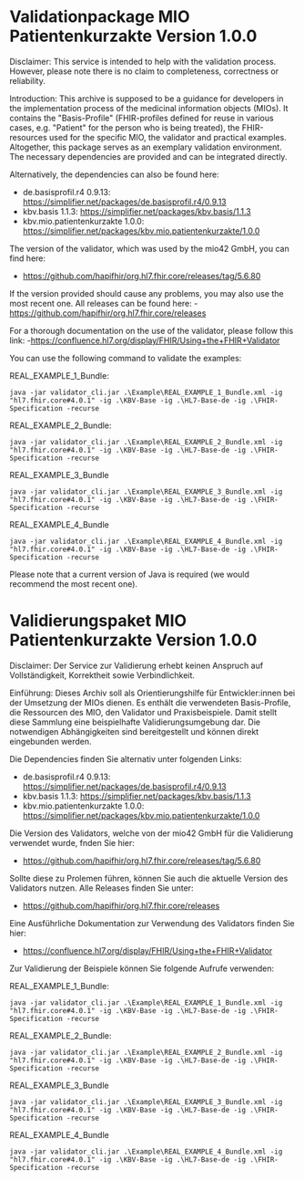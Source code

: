# Validationpackage MIO Patientenkurzakte Version 1.0.0

Disclaimer:
This service is intended to help with the validation process. However, please note there is no claim to completeness, correctness or reliability. 

Introduction:
This archive is supposed to be a guidance for developers in the implementation process of the medicinal information objects (MIOs). It contains the "Basis-Profile" (FHIR-profiles defined for reuse in various cases, e.g. "Patient" for the person who is being treated), the FHIR-resources used for the specific MIO, the validator and practical examples. Altogether, this package serves as an exemplary validation environment. The necessary dependencies are provided and can be integrated directly. 

Alternatively, the dependencies can also be found here:
- de.basisprofil.r4 0.9.13:	https://simplifier.net/packages/de.basisprofil.r4/0.9.13
- kbv.basis 1.1.3: https://simplifier.net/packages/kbv.basis/1.1.3
- kbv.mio.patientenkurzakte 1.0.0:	https://simplifier.net/packages/kbv.mio.patientenkurzakte/1.0.0


The version of the validator, which was used by the mio42 GmbH, you can find here:
- https://github.com/hapifhir/org.hl7.fhir.core/releases/tag/5.6.80

If the version provided should cause any problems, you may also use the most recent one. All releases can be found here:
-https://github.com/hapifhir/org.hl7.fhir.core/releases

For a thorough documentation on the use of the validator, please follow this link:
-https://confluence.hl7.org/display/FHIR/Using+the+FHIR+Validator

You can use the following command to validate the examples:

REAL_EXAMPLE_1_Bundle:
```
java -jar validator_cli.jar .\Example\REAL_EXAMPLE_1_Bundle.xml -ig "hl7.fhir.core#4.0.1" -ig .\KBV-Base -ig .\HL7-Base-de -ig .\FHIR-Specification -recurse
```

REAL_EXAMPLE_2_Bundle:
```
java -jar validator_cli.jar .\Example\REAL_EXAMPLE_2_Bundle.xml -ig "hl7.fhir.core#4.0.1" -ig .\KBV-Base -ig .\HL7-Base-de -ig .\FHIR-Specification -recurse
```

REAL_EXAMPLE_3_Bundle
```
java -jar validator_cli.jar .\Example\REAL_EXAMPLE_3_Bundle.xml -ig "hl7.fhir.core#4.0.1" -ig .\KBV-Base -ig .\HL7-Base-de -ig .\FHIR-Specification -recurse
```

REAL_EXAMPLE_4_Bundle
```
java -jar validator_cli.jar .\Example\REAL_EXAMPLE_4_Bundle.xml -ig "hl7.fhir.core#4.0.1" -ig .\KBV-Base -ig .\HL7-Base-de -ig .\FHIR-Specification -recurse
```

Please note that a current version of Java is required (we would recommend the most recent one).


# Validierungspaket MIO Patientenkurzakte Version 1.0.0

Disclaimer: 
Der Service zur Validierung erhebt keinen Anspruch auf Vollständigkeit, Korrektheit sowie Verbindlichkeit.

Einführung:
Dieses Archiv soll als Orientierungshilfe für Entwickler:innen bei der Umsetzung der MIOs dienen. Es enthält die verwendeten Basis-Profile, die Ressourcen des MIO, den Validator und Praxisbeispiele. Damit stellt diese Sammlung eine beispielhafte Validierungsumgebung dar. Die notwendigen Abhängigkeiten sind bereitgestellt und können direkt eingebunden werden.

Die Dependencies finden Sie alternativ unter folgenden Links:
- de.basisprofil.r4 0.9.13:	https://simplifier.net/packages/de.basisprofil.r4/0.9.13
- kbv.basis 1.1.3: https://simplifier.net/packages/kbv.basis/1.1.3
- kbv.mio.patientenkurzakte 1.0.0:	https://simplifier.net/packages/kbv.mio.patientenkurzakte/1.0.0

Die Version des Validators, welche von der mio42 GmbH für die Validierung verwendet wurde, fnden Sie hier:
- https://github.com/hapifhir/org.hl7.fhir.core/releases/tag/5.6.80

Sollte diese zu Prolemen führen, können Sie auch die aktuelle Version des Validators nutzen. Alle Releases finden Sie unter:
- https://github.com/hapifhir/org.hl7.fhir.core/releases

Eine Ausführliche Dokumentation zur Verwendung des Validators finden Sie hier:
- https://confluence.hl7.org/display/FHIR/Using+the+FHIR+Validator

Zur Validierung der Beispiele können Sie folgende Aufrufe verwenden:

REAL_EXAMPLE_1_Bundle:
```
java -jar validator_cli.jar .\Example\REAL_EXAMPLE_1_Bundle.xml -ig "hl7.fhir.core#4.0.1" -ig .\KBV-Base -ig .\HL7-Base-de -ig .\FHIR-Specification -recurse
```

REAL_EXAMPLE_2_Bundle:
```
java -jar validator_cli.jar .\Example\REAL_EXAMPLE_2_Bundle.xml -ig "hl7.fhir.core#4.0.1" -ig .\KBV-Base -ig .\HL7-Base-de -ig .\FHIR-Specification -recurse
```

REAL_EXAMPLE_3_Bundle
```
java -jar validator_cli.jar .\Example\REAL_EXAMPLE_3_Bundle.xml -ig "hl7.fhir.core#4.0.1" -ig .\KBV-Base -ig .\HL7-Base-de -ig .\FHIR-Specification -recurse
```

REAL_EXAMPLE_4_Bundle
```
java -jar validator_cli.jar .\Example\REAL_EXAMPLE_4_Bundle.xml -ig "hl7.fhir.core#4.0.1" -ig .\KBV-Base -ig .\HL7-Base-de -ig .\FHIR-Specification -recurse

